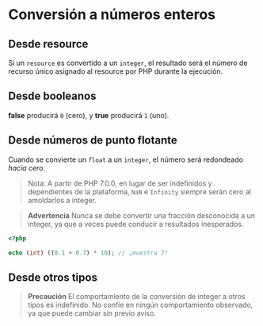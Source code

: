 # Conversión a números enteros

## Desde resource

Si un `resource` es convertido a un `integer`, el resultado será el número de recurso
único asignado al resource por PHP durante la ejecución.

## Desde booleanos

**false** producirá `0` (cero), y **true** producirá `1` (uno).

## Desde números de punto flotante

Cuando se convierte un `float` a un `integer`, el número será redondeado _hacia cero_.

> Nota:
> A partir de PHP 7.0.0, en lugar de ser indefinidos y dependientes de la plataforma,
> `NaN` e `Infinity` siempre serán cero al amoldarlos a integer.

> **Advertencia**
> Nunca se debe convertir una fracción desconocida a un integer, ya que a veces
> puede conducir a resultados inesperados.

```php
<?php

echo (int) ((0.1 + 0.7) * 10); // ¡muestra 7!
```

## Desde otros tipos

> **Precaución**
> El comportamiento de la conversión de integer a otros tipos es indefinido.
No confíe en ningún comportamiento observado, ya que puede cambiar sin previo aviso.
